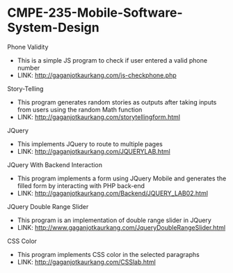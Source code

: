 # CMPE-235-Mobile-Software-System-Design

Phone Validity
- This is a simple JS program to check if user entered a valid phone number
- LINK: http://gaganjotkaurkang.com/js-checkphone.php

Story-Telling
- This program generates random stories as outputs after taking inputs from users using the random Math function
- LINK: http://gaganjotkaurkang.com/storytellingform.html

JQuery
- This implements JQuery to route to multiple pages
- LINK: http://gaganjotkaurkang.com/JQUERYLAB.html

JQuery With Backend Interaction
- This program implements a form using JQuery Mobile and generates the filled form by interacting with PHP back-end
- LINK:  http://gaganjotkaurkang.com/Backend/JQUERY_LAB02.html

JQuery Double Range Slider
- This program is an implementation of double range slider in JQuery
- LINK: http://www.gaganjotkaurkang.com/JqueryDoubleRangeSlider.html

CSS Color
- This program implements CSS color in the selected paragraphs
- LINK: http://gaganjotkaurkang.com/CSSlab.html

